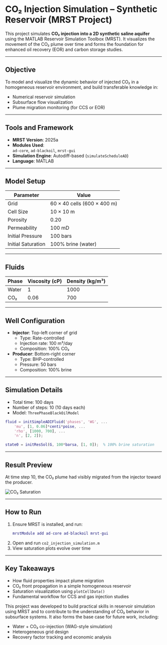 # CO₂ Injection Simulation – Synthetic Reservoir (MRST Project)

This project simulates **CO₂ injection into a 2D synthetic saline aquifer** using the MATLAB Reservoir Simulation Toolbox (MRST). It visualizes the movement of the CO₂ plume over time and forms the foundation for enhanced oil recovery (EOR) and carbon storage studies.

---

##  Objective

To model and visualize the dynamic behavior of injected CO₂ in a homogeneous reservoir environment, and build transferable knowledge in:
- Numerical reservoir simulation
- Subsurface flow visualization
- Plume migration monitoring (for CCS or EOR)

---

##  Tools and Framework

- **MRST Version**: 2025a
- **Modules Used**:  
  `ad-core`, `ad-blackoil`, `mrst-gui`
- **Simulation Engine**: Autodiff-based (`simulateScheduleAD`)
- **Language**: MATLAB

---

##  Model Setup

| Parameter        | Value                  |
|------------------|------------------------|
| Grid             | 60 × 40 cells (600 × 400 m) |
| Cell Size        | 10 × 10 m              |
| Porosity         | 0.20                   |
| Permeability     | 100 mD                 |
| Initial Pressure | 100 bars               |
| Initial Saturation | 100% brine (water)   |

---

##  Fluids

| Phase | Viscosity (cP) | Density (kg/m³) |
|-------|----------------|-----------------|
| Water | 1              | 1000            |
| CO₂   | 0.06           | 700             |

---

##  Well Configuration

- **Injector**: Top-left corner of grid  
  - Type: Rate-controlled  
  - Injection rate: 100 m³/day  
  - Composition: 100% CO₂  
- **Producer**: Bottom-right corner  
  - Type: BHP-controlled  
  - Pressure: 50 bars  
  - Composition: 100% brine

---

##  Simulation Details

- Total time: 100 days  
- Number of steps: 10 (10 days each)  
- Model: `ThreePhaseBlackOilModel`

```matlab
fluid = initSimpleADIFluid('phases', 'WG', ...
    'mu', [1, 0.06]*centi*poise, ...
    'rho', [1000, 700], ...
    'n', [2, 2]);

state0 = initResSol(G, 100*barsa, [1, 0]);  % 100% brine saturation
```

---

##  Result Preview

At time step 10, the CO₂ plume had visibly migrated from the injector toward the producer.

![CO₂ Saturation](co2_saturation_t10.png)

---

##  How to Run

1. Ensure MRST is installed, and run:
   ```matlab
   mrstModule add ad-core ad-blackoil mrst-gui
   ```
2. Open and run `co2_injection_simulation.m`
3. View saturation plots evolve over time

---

##  Key Takeaways

- How fluid properties impact plume migration  
- CO₂ front propagation in a simple homogeneous reservoir  
- Saturation visualization using `plotCellData()`  
- Fundamental workflow for CCS and gas injection studies


This project was developed to build practical skills in reservoir simulation using MRST and to contribute to the understanding of CO₂ behavior in subsurface systems. It also forms the base case for future work, including:

- Water + CO₂ co-injection (WAG-style simulation)  
- Heterogeneous grid design  
- Recovery factor tracking and economic analysis
